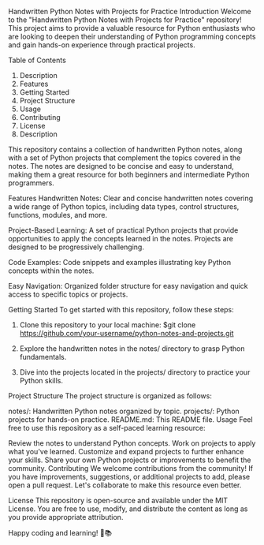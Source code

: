 Handwritten Python Notes with Projects for Practice
Introduction
Welcome to the "Handwritten Python Notes with Projects for Practice" repository! This project aims to provide a valuable resource for Python enthusiasts who are looking to deepen their understanding of Python programming concepts and gain hands-on experience through practical projects.

Table of Contents
1. Description
2. Features
3. Getting Started
4. Project Structure
5. Usage
6. Contributing
7. License
8. Description

This repository contains a collection of handwritten Python notes, along with a set of Python projects that complement the topics covered in the notes. The notes are designed to be concise and easy to understand, making them a great resource for both beginners and intermediate Python programmers.

Features
Handwritten Notes: Clear and concise handwritten notes covering a wide range of Python topics, including data types, control structures, functions, modules, and more.

Project-Based Learning: A set of practical Python projects that provide opportunities to apply the concepts learned in the notes. Projects are designed to be progressively challenging.

Code Examples: Code snippets and examples illustrating key Python concepts within the notes.

Easy Navigation: Organized folder structure for easy navigation and quick access to specific topics or projects.

Getting Started
To get started with this repository, follow these steps:
1. Clone this repository to your local machine:
  $git clone https://github.com/your-username/python-notes-and-projects.git

3. Explore the handwritten notes in the notes/ directory to grasp Python fundamentals.
4. Dive into the projects located in the projects/ directory to practice your Python skills.

Project Structure
The project structure is organized as follows:

notes/: Handwritten Python notes organized by topic.
projects/: Python projects for hands-on practice.
README.md: This README file.
Usage
Feel free to use this repository as a self-paced learning resource:

Review the notes to understand Python concepts.
Work on projects to apply what you've learned.
Customize and expand projects to further enhance your skills.
Share your own Python projects or improvements to benefit the community.
Contributing
We welcome contributions from the community! If you have improvements, suggestions, or additional projects to add, please open a pull request. Let's collaborate to make this resource even better.

License
This repository is open-source and available under the MIT License. You are free to use, modify, and distribute the content as long as you provide appropriate attribution.

Happy coding and learning! 🐍📚
